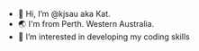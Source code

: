 - 👋 Hi, I’m @kjsau aka Kat.
- 🌏 I'm from Perth. Western Australia.
- 👀 I’m interested in developing my coding skills


<!---
kjsau/kjsau is a ✨ special ✨ repository because its `README.md` (this file) appears on your GitHub profile.
You can click the Preview link to take a look at your changes.
--->
